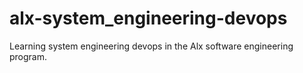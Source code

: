 # alx-system_engineering-devops
Learning system engineering devops in the Alx software engineering program.
